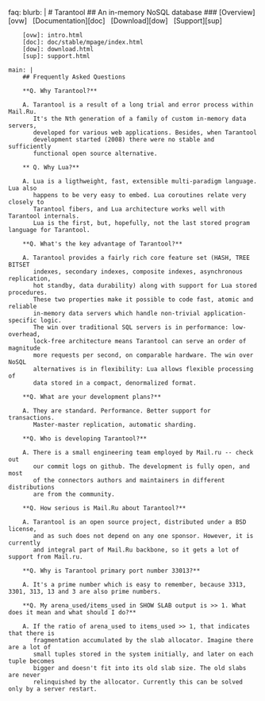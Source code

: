 faq:
    blurb: |
        # Tarantool
        ## An in-memory NoSQL database
        ### [Overview][ovw] &nbsp; [Documentation][doc] &nbsp; [Download][dow] &nbsp; [Support][sup]

        [ovw]: intro.html
        [doc]: doc/stable/mpage/index.html
        [dow]: download.html
        [sup]: support.html

    main: |
        ## Frequently Asked Questions

        **Q. Why Tarantool?**

        A. Tarantool is a result of a long trial and error process within Mail.Ru.
           It's the Nth generation of a family of custom in-memory data servers,
           developed for various web applications. Besides, when Tarantool
           development started (2008) there were no stable and sufficiently
           functional open source alternative.

        ** Q. Why Lua?**

        A. Lua is a ligthweight, fast, extensible multi-paradigm language. Lua also
           happens to be very easy to embed. Lua coroutines relate very closely to
           Tarantool fibers, and Lua architecture works well with Tarantool internals.
           Lua is the first, but, hopefully, not the last stored program language for Tarantool.

        **Q. What's the key advantage of Tarantool?**

        A. Tarantool provides a fairly rich core feature set (HASH, TREE BITSET
           indexes, secondary indexes, composite indexes, asynchronous replication,
           hot standby, data durability) along with support for Lua stored procedures.
           These two properties make it possible to code fast, atomic and reliable
           in-memory data servers which handle non-trivial application-specific logic.
           The win over traditional SQL servers is in performance: low-overhead,
           lock-free architecture means Tarantool can serve an order of magnitude
           more requests per second, on comparable hardware. The win over NoSQL
           alternatives is in flexibility: Lua allows flexible processing of
           data stored in a compact, denormalized format.

        **Q. What are your development plans?**

        A. They are standard. Performance. Better support for transactions.
           Master-master replication, automatic sharding.

        **Q. Who is developing Tarantool?**

        A. There is a small engineering team employed by Mail.ru -- check out
           our commit logs on github. The development is fully open, and most
           of the connectors authors and maintainers in different distributions
           are from the community.

        **Q. How serious is Mail.Ru about Tarantool?**

        A. Tarantool is an open source project, distributed under a BSD license,
           and as such does not depend on any one sponsor. However, it is currently
           and integral part of Mail.Ru backbone, so it gets a lot of support from Mail.ru.

        **Q. Why is Tarantool primary port number 33013?**

        A. It's a prime number which is easy to remember, because 3313, 3301, 313, 13 and 3 are also prime numbers.

        **Q. My arena_used/items_used in SHOW SLAB output is >> 1. What does it mean and what should I do?**

        A. If the ratio of arena_used to items_used >> 1, that indicates that there is
           fragmentation accumulated by the slab allocator. Imagine there are a lot of
           small tuples stored in the system initially, and later on each tuple becomes
           bigger and doesn't fit into its old slab size. The old slabs are never
           relinquished by the allocator. Currently this can be solved only by a server restart.
